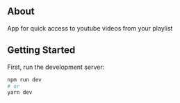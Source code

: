 ## About
App for quick access to youtube videos from your playlist

## Getting Started

First, run the development server:

```bash
npm run dev
# or
yarn dev
```
